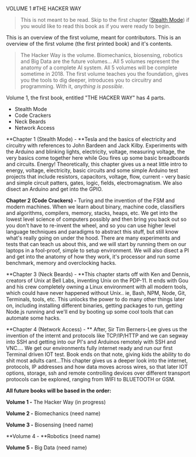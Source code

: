 
VOLUME 1
#THE HACKER WAY


> This is not meant to be read. Skip to the first chapter ([Stealth Mode](https://frangucc.gitbooks.io/gamifyed/content/stealth_mode.html)) if you would like to read this book as if you were ready to begin.

This is an overview of the first volume, meant for contributors. This is an overview of the first volume (the first printed book) and it's contents. 

> The Hacker Way is the  volume. Biomechanics, biosensing, robotics and Big Data are the future volumes... All 5 volumes represent the anatomy of a complete AI system. All 5 volumes will be complete sometime in 2018. The first volume teaches you the foundation, gives you the tools to dig deeper, introduces you to circuitry and programming. With it, *anything is possible*.

Volume 1, the first book, entitled "THE HACKER WAY" has 4 parts.

* Stealth Mode
* Code Crackers
* Neck Beards
* Network Access

**Chapter 1 (Stealth Mode) - **Tesla and the basics of electricity and circuitry with references to John Bardeen and Jack Kilby. Experiments with the Arduino and blinking lights, electricity, voltage, measuring voltage, the very basics come together here while Gou fires up some basic breadboards and circuits. Energy! Theoretically, this chapter gives us a neat little intro to energy, voltage, electricity, basic circuits and some simple Arduino test projects that include resistors, capacitors, voltage, flow, current - very basic and simple circuit patters, gates, logic, fields, electromagnatism. We also disect an Arduino and get into the GPIO.

**Chapter 2 (Code Crackers) -** Turing and the invention of the FSM and modern machines. When we learn about binary, machine code, classifiers and algorithms, compilers, memory, stacks, heaps, etc. We get into the lowest level science of computers possibly and then bring you back out so you don't have to re-invent the wheel, and so you can use higher level language techniques and paradigms to abstract this stuff, but still know what's really going on under the hood. There are many experiments and tests that can teach us about this, and we will start by running them on our laptops in a fool-proof, simple to setup environment. We will also disect a PI and get into the anatomy of how they work, it's processor and run some benchmark, memory and overclocking hacks. 

**Chapter 3 (Neck Beards) - **This chapter starts off with Ken and Dennis, creators of Unix at Bell Labs, inventing Unix on the PDP-11. It ends with Gou and his crew completely owning a Linux environment with all modern tools, which could have never happened without Unix.. ie, Bash, NPM, Node, Git, Terminals, tools, etc. This unlocks the power to do many other things later on, including installing different binaries, getting packages to run, getting Node.js running and we'll end by booting up some cool tools that can automate some hacks.

**Chapter 4 (Network Access) - ** 
After, Sir Tim Berners-Lee gives us the invention of the internt and protocols like TCP/IP/HTTP and we can segway into SSH and getting into our PI's and Arduinos remotely with SSH and VNC.... We get our environments fully internet ready and run our first Terminal driven IOT test. Book ends on that note, giving kids the ability to do shit most adults cant...This chapter gives us a deeper look into the internet, protocols, IP addresses and how data moves across wires, so that later IOT options, storage, ssh and remote controlling devices over different transport protocols can be explored, ranging from WIFI to BLUETOOTH or GSM.


**All future books will be based in the order:**

**Volume 1 -** The Hacker Way (in progress)

**Volume 2 -** Biomechanics (need name)

**Volume 3 -** Biosensing (need name)

**Volume 4 - **Robotics (need name)

**Volume 5 -** Big Data (need name)



















